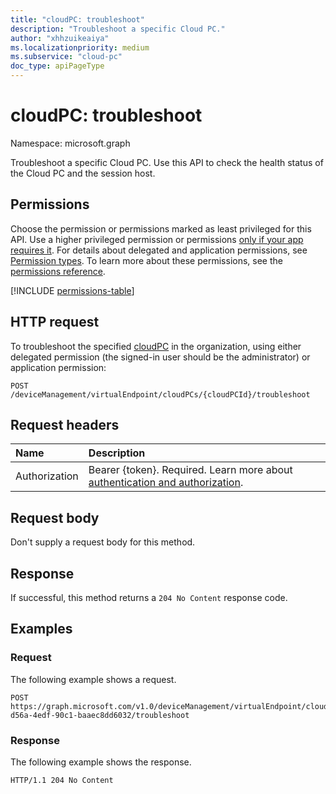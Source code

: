 ```yaml
---
title: "cloudPC: troubleshoot"
description: "Troubleshoot a specific Cloud PC."
author: "xhhzuikeaiya"
ms.localizationpriority: medium
ms.subservice: "cloud-pc"
doc_type: apiPageType
---
```


# cloudPC: troubleshoot

Namespace: microsoft.graph

Troubleshoot a specific Cloud PC. Use this API to check the health status of the Cloud PC and the session host.

## Permissions

Choose the permission or permissions marked as least privileged for this API. Use a higher privileged permission or permissions [only if your app requires it](/graph/permissions-overview#best-practices-for-using-microsoft-graph-permissions). For details about delegated and application permissions, see [Permission types](/graph/permissions-overview#permission-types). To learn more about these permissions, see the [permissions reference](/graph/permissions-reference).

<!-- { "blockType": "permissions", "name": "cloudpc_troubleshoot" } -->
[!INCLUDE [permissions-table](../includes/permissions/cloudpc-troubleshoot-permissions.md)]

## HTTP request

<!-- {
  "blockType": "ignored"
}
-->

To troubleshoot the specified [cloudPC](../resources/cloudpc.md) in the organization, using either delegated permission (the signed-in user should be the administrator) or application permission:

``` http
POST /deviceManagement/virtualEndpoint/cloudPCs/{cloudPCId}/troubleshoot
```

## Request headers

|Name|Description|
|:---|:---|
|Authorization|Bearer {token}. Required. Learn more about [authentication and authorization](/graph/auth/auth-concepts).|

## Request body

Don't supply a request body for this method.

## Response

If successful, this method returns a `204 No Content` response code.

## Examples

### Request
The following example shows a request.
<!-- {
  "blockType": "request",
  "name": "troubleshoot_cloudpc"
}
-->

``` http
POST https://graph.microsoft.com/v1.0/deviceManagement/virtualEndpoint/cloudPCs/ff4eb6ab-d56a-4edf-90c1-baaec8dd6032/troubleshoot
```

### Response
The following example shows the response.
<!-- {
  "blockType": "response",
  "truncated": true
}
-->

``` http
HTTP/1.1 204 No Content
```
